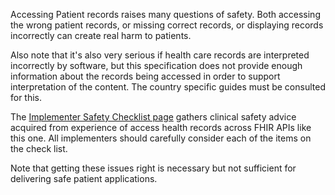 Accessing Patient records raises many questions of safety. Both accessing the wrong patient records, 
or missing correct records, or displaying records incorrectly can create real harm to patients.

Also note that it's also very serious if health care records are interpreted incorrectly by 
software, but this specification does not provide enough information about the records being 
accessed in order to support interpretation of the content. The country specific guides must be consulted for this.

The [Implementer Safety Checklist page](https://www.hl7.org/fhir/safety.html) gathers clinical safety advice acquired from experience of access health records across
FHIR APIs like this one. All implementers should carefully consider each of the items on the check list.

Note that getting these issues right is necessary but not sufficient for delivering safe patient applications.
